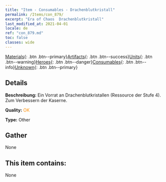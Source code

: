 ```yaml
---
title: "Item - Consumables - Drachenblutkristall"
permalink: /Items/con_879/
excerpt: "Era of Chaos  Drachenblutkristall"
last_modified_at: 2021-04-01
locale: de
ref: "con_879.md"
toc: false
classes: wide
---
```

 [Materials](/de/Items/){: .btn .btn--primary}[Artifacts](/de/Items/Artifacts/){: .btn .btn--success}[Units](/de/Items/Units/){: .btn .btn--warning}[Heroes](/de/Items/Heroes/){: .btn .btn--danger}[Consumables](/de/Items/Consumables/){: .btn .btn--info}[Unknown](/de/Items/Unknown/){: .btn .btn--primary}

## Details
 **Beschreibung:** Ein Vorrat an Drachenblutkristallen (Ressource der Stufe 4). Zum Verbessern der Kaserne.

 **Quality:** <span style="color: #FF8C00">OK</span>

 **Type:** Other

## Gather

  None

## This item contains:

  None

